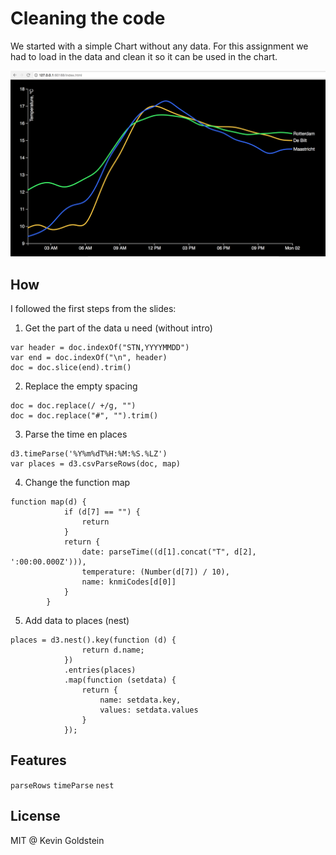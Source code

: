 # Cleaning the code

We started with a simple Chart without any data.
For this assignment we had to load in the data and clean it so it can be used in the chart.

![preview](preview.png)

## How

I followed the first steps from the slides:
1. Get the part of the data u need (without intro)

```
var header = doc.indexOf("STN,YYYYMMDD")
var end = doc.indexOf("\n", header)
doc = doc.slice(end).trim() 
```

2. Replace the empty spacing

```
doc = doc.replace(/ +/g, "")
doc = doc.replace("#", "").trim()
```
3. Parse the time en places

```
d3.timeParse('%Y%m%dT%H:%M:%S.%LZ')
var places = d3.csvParseRows(doc, map)
```

4. Change the function map

```
function map(d) {
            if (d[7] == "") {
                return
            }
            return {
                date: parseTime((d[1].concat("T", d[2], ':00:00.000Z'))),
                temperature: (Number(d[7]) / 10),
                name: knmiCodes[d[0]]
            }
        }
```

5. Add data to places (nest) 

```
places = d3.nest().key(function (d) {
                return d.name;
            })
            .entries(places)
            .map(function (setdata) {
                return {
                    name: setdata.key,
                    values: setdata.values
                }
            });

```

## Features

``parseRows``
``timeParse``
``nest``

## License

MIT @ Kevin Goldstein


